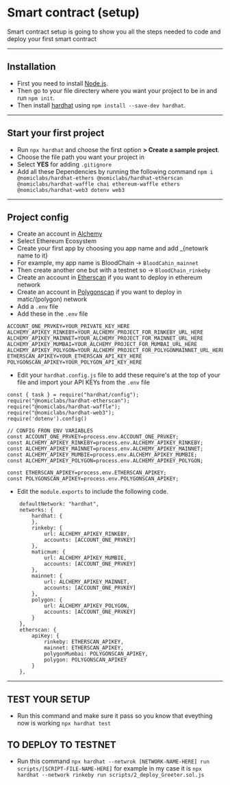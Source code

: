 # Smart contract (setup)

Smart contract setup is going to show you all the steps needed to code and deploy your first smart contract

---

## Installation

- First you need to install [Node.js](https://nodejs.org/en/).
- Then go to your file directery where you want your project to be in and run `npm init`.
- Then install [hardhat](https://hardhat.org/) using `npm install --save-dev hardhat`.

---

## Start your first project

- Run `npx hardhat` and choose the first option **> Create a sample project**.
- Choose the file path you want your project in
- Select **YES** for adding `.gitignore`
- Add all these Dependencies by running the following command
  `npm i @nomiclabs/hardhat-ethers @nomiclabs/hardhat-etherscan @nomiclabs/hardhat-waffle chai ethereum-waffle ethers @nomiclabs/hardhat-web3 dotenv web3`

---

## Project config

- Create an account in [Alchemy](https://www.alchemy.com/)
- Select Ethereum Ecosystem
- Create your first app by choosing you app name and add \_{netowrk name to it}
- For example, my app name is BloodChain -> `BloodCahin_mainnet`
- Then create another one but with a testnet so -> `BloodChain_rinkeby`
- Create an account in [Etherscan](https://etherscan.io/register) if you want to deploy in ethereum network
- Create an account in [Polygonscan](https://polygonscan.com/register) if you want to deploy in matic/(polygon) network
- Add a `.env` file
- Add these in the `.env` file

```
ACCOUNT_ONE_PRVKEY=YOUR_PRIVATE_KEY_HERE
ALCHEMY_APIKEY_RINKEBY=YOUR_ALCHEMY_PROJECT_FOR_RINKEBY_URL_HERE
ALCHEMY_APIKEY_MAINNET=YOUR_ALCHEMY_PROJECT_FOR_MAINNET_URL_HERE
ALCHEMY_APIKEY_MUMBAI=YOUR_ALCHEMY_PROJECT_FOR_MUMBAI_URL_HERE
ALCHEMY_APIKEY_POLYGON=YOUR_ALCHEMY_PROJECT_FOR_POLYGONMAINNET_URL_HERE
ETHERSCAN_APIKEY=YOUR_ETHERSCAN_API_KEY_HERE
POLYGONSCAN_APIKEY=YOUR_POLYGON_API_KEY_HERE
```

- Edit your `hardhat.config.js` file to add these require's at the top of your file and import your API KEYs from the `.env` file

```
const { task } = require("hardhat/config");
require("@nomiclabs/hardhat-etherscan");
require("@nomiclabs/hardhat-waffle");
require("@nomiclabs/hardhat-web3");
require('dotenv').config()

// CONFIG FRON ENV VARIABLES
const ACCOUNT_ONE_PRVKEY=process.env.ACCOUNT_ONE_PRVKEY;
const ALCHEMY_APIKEY_RINKEBY=process.env.ALCHEMY_APIKEY_RINKEBY;
const ALCHEMY_APIKEY_MAINNET=process.env.ALCHEMY_APIKEY_MAINNET;
const ALCHEMY_APIKEY_MUMBIE=process.env.ALCHEMY_APIKEY_MUMBIE;
const ALCHEMY_APIKEY_POLYGON=process.env.ALCHEMY_APIKEY_POLYGON;

const ETHERSCAN_APIKEY=process.env.ETHERSCAN_APIKEY;
const POLYGONSCAN_APIKEY=process.env.POLYGONSCAN_APIKEY;
```

- Edit the `module.exports` to include the following code.

```
    defaultNetwork: "hardhat",
    networks: {
        hardhat: {
        },
        rinkeby: {
            url: ALCHEMY_APIKEY_RINKEBY,
            accounts: [ACCOUNT_ONE_PRVKEY]
        },
        maticmum: {
            url: ALCHEMY_APIKEY_MUMBIE,
            accounts: [ACCOUNT_ONE_PRVKEY]
        },
        mainnet: {
            url: ALCHEMY_APIKEY_MAINNET,
            accounts: [ACCOUNT_ONE_PRVKEY]
        },
        polygon: {
            url: ALCHEMY_APIKEY_POLYGON,
            accounts: [ACCOUNT_ONE_PRVKEY]
        }
    },
    etherscan: {
        apiKey: {
            rinkeby: ETHERSCAN_APIKEY,
            mainnet: ETHERSCAN_APIKEY,
            polygonMumbai: POLYGONSCAN_APIKEY,
            polygon: POLYGONSCAN_APIKEY
        }
    },

```

---

## TEST YOUR SETUP

- Run this command and make sure it pass so you know that eveything now is working
  `npx hardhat test`

## TO DEPLOY TO TESTNET

- Run this command
  `npx hardhat --netwrok [NETWORK-NAME-HERE] run scripts/[SCRIPT-FILE-NAME-HERE]`
  for example in my case it is
  `npx hardhat --network rinkeby run scripts/2_deploy_Greeter.sol.js`
